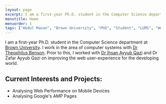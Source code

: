 ```yaml
---
layout: page
excerpt: I am a first-year Ph.D. student in the Computer Science department at Brown University. I work in the area of computer systems with Dr Theophilus Benson."
menutitle: Home
menuorder: 1
tags: ["Abdul Manan", "Brown University", "PhD", "Student", "LUMS", "Web Performance"]
---
```


I am a first-year Ph.D. student in the Computer Science department at <a href="https://www.brown.edu">Brown University</a>. I work in the area of computer systems with <a href="https://cs.brown.edu/~tab">Dr Theophilus Benson</a>. Prior to this, I worked with <a href="https://web.lums.edu.pk/~ihsan/">Dr Ihsan Ayyub Qazi</a> and <a>Dr Zafar Ayyub Qazi</a> on improving the web user-experience for the developing world.

## Current Interests and Projects:

- Analysing Web Performance on Mobile Devices
- Analysing Google's AMP Pages
